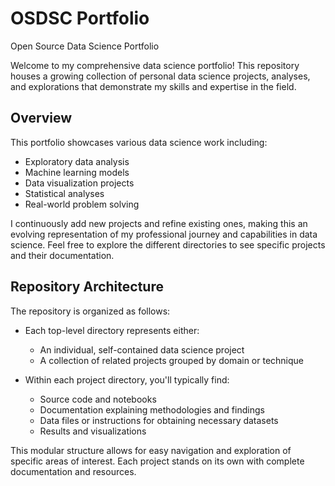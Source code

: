 # OSDSC Portfolio
Open Source Data Science Portfolio

Welcome to my comprehensive data science portfolio! This repository houses a growing collection of personal data science projects, analyses, and explorations that demonstrate my skills and expertise in the field.

## Overview

This portfolio showcases various data science work including:
- Exploratory data analysis
- Machine learning models
- Data visualization projects
- Statistical analyses
- Real-world problem solving

I continuously add new projects and refine existing ones, making this an evolving representation of my professional journey and capabilities in data science. Feel free to explore the different directories to see specific projects and their documentation.

## Repository Architecture

The repository is organized as follows:

- Each top-level directory represents either:
  - An individual, self-contained data science project
  - A collection of related projects grouped by domain or technique

- Within each project directory, you'll typically find:
  - Source code and notebooks
  - Documentation explaining methodologies and findings
  - Data files or instructions for obtaining necessary datasets
  - Results and visualizations

This modular structure allows for easy navigation and exploration of specific areas of interest. Each project stands on its own with complete documentation and resources.
